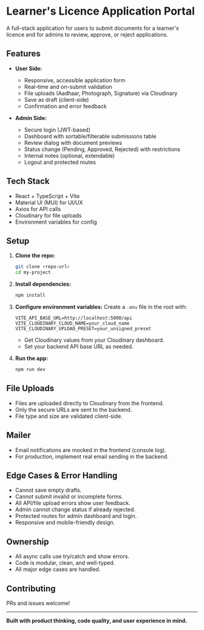 # Learner's Licence Application Portal

A full-stack application for users to submit documents for a learner's licence and for admins to review, approve, or reject applications.

## Features

- **User Side:**
  - Responsive, accessible application form
  - Real-time and on-submit validation
  - File uploads (Aadhaar, Photograph, Signature) via Cloudinary
  - Save as draft (client-side)
  - Confirmation and error feedback

- **Admin Side:**
  - Secure login (JWT-based)
  - Dashboard with sortable/filterable submissions table
  - Review dialog with document previews
  - Status change (Pending, Approved, Rejected) with restrictions
  - Internal notes (optional, extendable)
  - Logout and protected routes

## Tech Stack
- React + TypeScript + Vite
- Material UI (MUI) for UI/UX
- Axios for API calls
- Cloudinary for file uploads
- Environment variables for config

## Setup

1. **Clone the repo:**
   ```bash
   git clone <repo-url>
   cd my-project
   ```

2. **Install dependencies:**
   ```bash
   npm install
   ```

3. **Configure environment variables:**
   Create a `.env` file in the root with:
   ```env
   VITE_API_BASE_URL=http://localhost:5000/api
   VITE_CLOUDINARY_CLOUD_NAME=your_cloud_name
   VITE_CLOUDINARY_UPLOAD_PRESET=your_unsigned_preset
   ```
   - Get Cloudinary values from your Cloudinary dashboard.
   - Set your backend API base URL as needed.

4. **Run the app:**
   ```bash
   npm run dev
   ```

## File Uploads
- Files are uploaded directly to Cloudinary from the frontend.
- Only the secure URLs are sent to the backend.
- File type and size are validated client-side.

## Mailer
- Email notifications are mocked in the frontend (console log).
- For production, implement real email sending in the backend.

## Edge Cases & Error Handling
- Cannot save empty drafts.
- Cannot submit invalid or incomplete forms.
- All API/file upload errors show user feedback.
- Admin cannot change status if already rejected.
- Protected routes for admin dashboard and login.
- Responsive and mobile-friendly design.

## Ownership
- All async calls use try/catch and show errors.
- Code is modular, clean, and well-typed.
- All major edge cases are handled.

## Contributing
PRs and issues welcome!

---

**Built with product thinking, code quality, and user experience in mind.**
